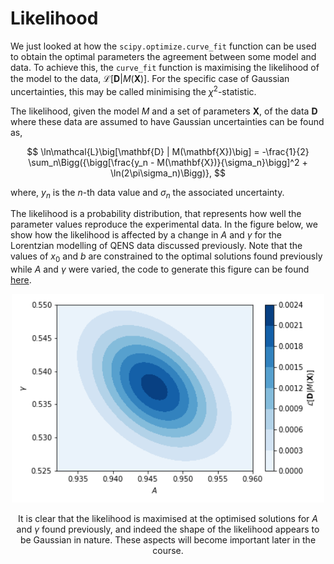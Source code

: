 # Likelihood

We just looked at how the `scipy.optimize.curve_fit` function can be used to obtain the optimal parameters the agreement between some model and data.
To achieve this, the `curve_fit` function is maximising the likelihood of the model to the data, $\mathcal{L}\big[\mathbf{D} | M(\mathbf{X})\big]$.
For the specific case of Gaussian uncertainties, this may be called minimising the $\chi^2$-statistic.

The likelihood, given the model $M$ and a set of parameters $\mathbf{X}$, of the data $\mathbf{D}$ where these data are assumed to have Gaussian uncertainties can be found as,

$$ \ln\mathcal{L}\big[\mathbf{D} | M(\mathbf{X})\big] = -\frac{1}{2} \sum_n\Bigg({\bigg[\frac{y_n - M(\mathbf{X})}{\sigma_n}\bigg]^2 + \ln(2\pi\sigma_n)\Bigg)}, $$

where, $y_n$ is the $n$-th data value and $\sigma_n$ the associated uncertainty.

The likelihood is a probability distribution, that represents how well the parameter values reproduce the experimental data.
In the figure below, we show how the likelihood is affected by a change in $A$ and $\gamma$ for the Lorentzian modelling of QENS data discussed previously.
Note that the values of $x_0$ and $b$ are constrained to the optimal solutions found previously while $A$ and $\gamma$ were varied, the code to generate this figure can be found [here](./likelihood_code).

<center>
  <img src="https://github.com/arm61/trad_ml_methods/raw/main/likelihood_plot.png" alt="An example of a likelihood function, where $A$ and $\gamma$ are varied." class="bg-primary" width="500px">
</center<br>

It is clear that the likelihood is maximised at the optimised solutions for $A$ and $\gamma$ found previously, and indeed the shape of the likelihood appears to be Gaussian in nature.
These aspects will become important later in the course.
